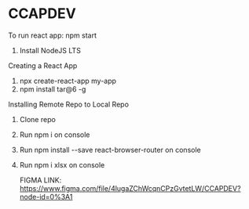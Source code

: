 # CCAPDEV

To run react app:
npm start

1. Install NodeJS LTS

Creating a React App

1. npx create-react-app my-app
2. npm install tar@6 -g

Installing Remote Repo to Local Repo

1. Clone repo
2. Run npm i on console
3. Run npm install --save react-browser-router on console
4. Run npm i xlsx on console

   FIGMA LINK: https://www.figma.com/file/4lugaZChWcqnCPzGvtetLW/CCAPDEV?node-id=0%3A1
